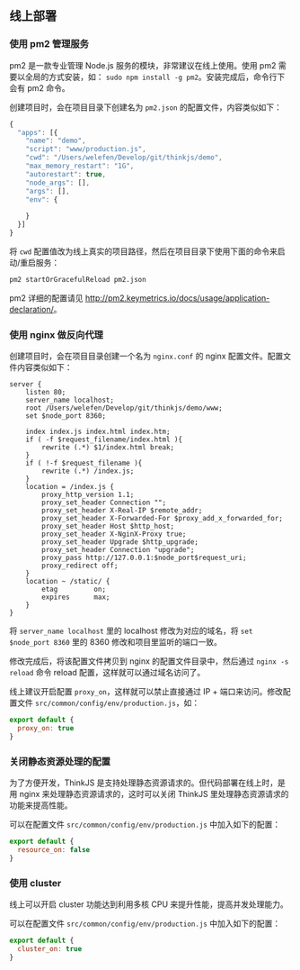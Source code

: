 ## 线上部署

### 使用 pm2 管理服务

pm2 是一款专业管理 Node.js 服务的模块，非常建议在线上使用。使用 pm2 需要以全局的方式安装，如： `sudo npm install -g pm2`。安装完成后，命令行下会有 pm2 命令。

创建项目时，会在项目目录下创建名为 `pm2.json` 的配置文件，内容类似如下：

```js
{
  "apps": [{
    "name": "demo",
    "script": "www/production.js",
    "cwd": "/Users/welefen/Develop/git/thinkjs/demo",
    "max_memory_restart": "1G",
    "autorestart": true,
    "node_args": [],
    "args": [],
    "env": {
      
    }
  }]
}
```

将 `cwd` 配置值改为线上真实的项目路径，然后在项目目录下使用下面的命令来启动/重启服务：

```sh
pm2 startOrGracefulReload pm2.json
```

pm2 详细的配置请见 <http://pm2.keymetrics.io/docs/usage/application-declaration/>。

### 使用 nginx 做反向代理

创建项目时，会在项目目录创建一个名为 `nginx.conf` 的 nginx 配置文件。配置文件内容类似如下：

```nginx
server {
    listen 80;
    server_name localhost;
    root /Users/welefen/Develop/git/thinkjs/demo/www;
    set $node_port 8360;

    index index.js index.html index.htm;
    if ( -f $request_filename/index.html ){
        rewrite (.*) $1/index.html break;
    }
    if ( !-f $request_filename ){
        rewrite (.*) /index.js;
    }
    location = /index.js {
        proxy_http_version 1.1;
        proxy_set_header Connection "";
        proxy_set_header X-Real-IP $remote_addr;
        proxy_set_header X-Forwarded-For $proxy_add_x_forwarded_for;
        proxy_set_header Host $http_host;
        proxy_set_header X-NginX-Proxy true;
        proxy_set_header Upgrade $http_upgrade;
        proxy_set_header Connection "upgrade";
        proxy_pass http://127.0.0.1:$node_port$request_uri;
        proxy_redirect off;
    }
    location ~ /static/ {
        etag         on;
        expires      max;
    }
}   

```

将 `server_name localhost` 里的 localhost 修改为对应的域名，将 `set $node_port 8360` 里的 8360 修改和项目里监听的端口一致。

修改完成后，将该配置文件拷贝到 nginx 的配置文件目录中，然后通过 `nginx -s reload` 命令 reload 配置，这样就可以通过域名访问了。

线上建议开启配置 `proxy_on`，这样就可以禁止直接通过 IP + 端口来访问。修改配置文件 `src/common/config/env/production.js`，如：

```js
export default {
  proxy_on: true
}
```

### 关闭静态资源处理的配置

为了方便开发，ThinkJS 是支持处理静态资源请求的。但代码部署在线上时，是用 nginx 来处理静态资源请求的，这时可以关闭 ThinkJS 里处理静态资源请求的功能来提高性能。

可以在配置文件 `src/common/config/env/production.js` 中加入如下的配置：

```js
export default {
  resource_on: false
}
```

### 使用 cluster

线上可以开启 cluster 功能达到利用多核 CPU 来提升性能，提高并发处理能力。

可以在配置文件 `src/common/config/env/production.js` 中加入如下的配置：

```js
export default {
  cluster_on: true
}
```